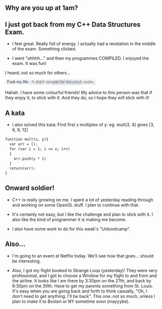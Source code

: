 ## Why are you up at 1am?

## I just got back from my C++ Data Structures Exam.

- I feel great. Really full of energy.
  I actually had a revelation in the middle of the exam.
  Something clicked. 

- I went "ohhhh..." and then my programmes COMPILED. 
  I enjoyed the exam. It was fun! 
  
I heard..not so much for others...

![fk](/images/fk.png)

Hahah. I have some colourful friends! 
My advice to this person was that if they enjoy it, to stick with it.
And they do, so I hope they *will* stick with it! 

## A kata
- I also solved this kata:
  Find first x multiples of y:
  eg. mult(3, 4) gives [3, 6, 9, 12]
  
```
function mult(x, y){
  var arr = [];
  for (var i = 1; i <= x; i++)
  {
    arr.push(y * i)
  }
  return(arr);
}
```
## Onward soldier! 

- C++ is really growing on me.
  I spent a lot of yesterday reading through and working on some OpenGL stuff.
  I plan to continue with that.

- It's certainly not easy, but I like the challenge and plan to stick with it.
  I also like the kind of programmer it is making me become. 
  
- I also have some work to do for this week's "Unbootcamp".

## Also...

- I'm going to an event at Netflix today. We'll see how that goes...
  should be interesting.
  
- Also, I got my flight booked to Strange Loop (yesterday)! 
  They were very professional, and I got to choose a Window for my flight
  to and from and the airline.
  It looks like I am there by 3:30pm on the 27th, and back
  by 6:30pm on the 30th. Have to get my parents something from St. Louis.
  It's easy when you are going back and forth to think casually,
  "Oh, I don't need to get anything..I'll be back". This one..not so much,
  unless I plan to make it to Boston or NY sometime soon (mayyybe).
  
 

